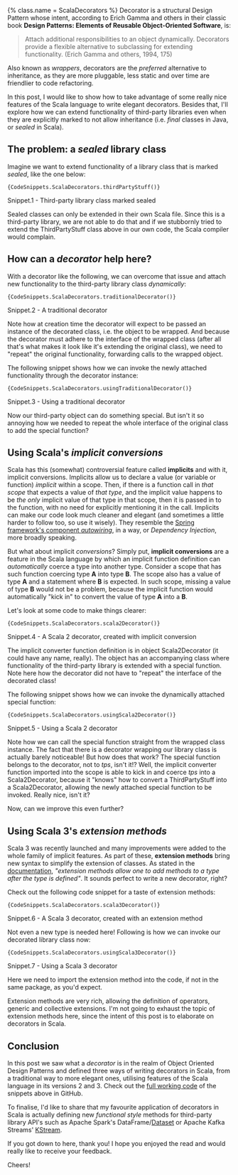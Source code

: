 {%
  class.name = ScalaDecorators
%}
Decorator is a structural Design Pattern whose intent, according to Erich Gamma and others in their classic book
**Design Patterns: Elements of Reusable Object-Oriented Software**, is:

> Attach additional responsibilities to an object dynamically. Decorators provide a flexible alternative to subclassing
> for extending functionality. (Erich Gamma and others, 1994, 175)

Also known as *wrappers*, decorators are the *preferred* alternative to inheritance, as they are more pluggable, less
static and over time are friendlier to code refactoring.

In this post, I would like to show how to take advantage of some really nice features of the Scala language to write
elegant decorators. Besides that, I'll explore how we can extend functionality of third-party libraries even when they
are explicitly marked to not allow inheritance (i.e. *final* classes in Java, or *sealed* in Scala).

## The problem: a *sealed* library class

Imagine we want to extend functionality of a library class that is marked *sealed*, like the one below:

``` lang-scala
{CodeSnippets.ScalaDecorators.thirdPartyStuff()}
```
<div class="aside"><figcaption>Snippet.1 - Third-party library class marked sealed</figcaption></div>

Sealed classes can only be extended in their own Scala file. Since this is a third-party library, we are not able to do
that and if we stubbornly tried to extend the ThirdPartyStuff class above in our own code, the Scala compiler would
complain.

## How can a *decorator* help here?

With a decorator like the following, we can overcome that issue and attach new functionality to the third-party library
class *dynamically*:

``` lang-scala
{CodeSnippets.ScalaDecorators.traditionalDecorator()}
```
<div class="aside"><figcaption>Snippet.2 - A traditional decorator</figcaption></div>

Note how at creation time the decorator will expect to be passed an instance of the decorated class, i.e. the object to
be wrapped. And because the decorator must adhere to the interface of the wrapped class (after all that's what makes it
look like it's extending the original class), we need to "repeat" the original functionality, forwarding calls to the
wrapped object.

The following snippet shows how we can invoke the newly attached functionality through the decorator instance:

``` lang-scala
{CodeSnippets.ScalaDecorators.usingTraditionalDecorator()}
```
<div class="aside"><figcaption>Snippet.3 - Using a traditional decorator</figcaption></div>

Now our third-party object can do something special. But isn't it so annoying how we needed to repeat the whole
interface of the original class to add the special function?

## Using Scala's *implicit conversions*

Scala has this (somewhat) controversial feature called **implicits** and with it, implicit conversions. Implicits allow
us to declare a value (or variable or function) *implicit* within a scope. Then, if there is a function call in *that
scope* that expects a value of *that type*, and the implicit value happens to be *the only* implicit value of that type
in that scope, then it is passed in to the function, with no need for explicitly mentioning it in the call. Implicits
can make our code look much cleaner and elegant (and sometimes a little harder to follow too, so use it wisely). They
resemble the [Spring framework's component *autowiring*](https://www.baeldung.com/spring-autowire), in a way, or
*Dependency Injection*, more broadly speaking.

But what about implicit *conversions*? Simply put, **implicit conversions** are a feature in the Scala language by which
an implicit function definition can *automatically* coerce a type into another type. Consider a scope that has such
function coercing type **A** into type **B**. The scope also has a value of type **A** and a statement where **B** is
expected. In such scope, missing a value of type **B** would not be a problem, because the implicit function would
automatically "kick in" to convert the value of type **A** into a **B**.

Let's look at some code to make things clearer:

``` lang-scala
{CodeSnippets.ScalaDecorators.scala2Decorator()}
```
<div class="aside"><figcaption>Snippet.4 - A Scala 2 decorator, created with implicit conversion</figcaption></div>

The implicit converter function definition is in object Scala2Decorator (it could have any name, really). The object has
an accompanying class where functionality of the third-party library is extended with a special function. Note here how
the decorator did not have to "repeat" the interface of the decorated class!

The following snippet shows how we can invoke the dynamically attached special function:

``` lang-scala
{CodeSnippets.ScalaDecorators.usingScala2Decorator()}
```
<div class="aside"><figcaption>Snippet.5 - Using a Scala 2 decorator</figcaption></div>

Note how we can call the special function straight from the wrapped class instance. The fact that there is a decorator
wrapping our library class is actually barely noticeable! But how does that work? The special function belongs to the
decorator, not to *tps*, isn't it!? Well, the implicit converter function imported into the scope is able to kick in and
coerce *tps* into a Scala2Decorator, because it "knows" how to convert a ThirdPartyStuff into a Scala2Decorator,
allowing the newly attached special function to be invoked. Really nice, isn't it?

Now, can we improve this even further?

## Using Scala 3's *extension methods*

Scala 3 was recently launched and many improvements were added to the whole family of implicit features. As part of
these, **extension methods** bring new syntax to simplify the extension of classes. As stated in the
[documentation](https://docs.scala-lang.org/scala3/reference/contextual/extension-methods.html), *"extension methods
allow one to add methods to a type after the type is defined"*. It sounds perfect to write a new decorator, right?

Check out the following code snippet for a taste of extension methods:

``` lang-scala
{CodeSnippets.ScalaDecorators.scala3Decorator()}
```
<div class="aside"><figcaption>Snippet.6 - A Scala 3 decorator, created with an extension method</figcaption></div>

Not even a new type is needed here! Following is how we can invoke our decorated library class now:

``` lang-scala
{CodeSnippets.ScalaDecorators.usingScala3Decorator()}
```
<div class="aside"><figcaption>Snippet.7 - Using a Scala 3 decorator</figcaption></div>

Here we need to import the extension method into the code, if not in the same package, as you'd expect.

Extension methods are very rich, allowing the definition of operators, generic and collective extensions. I'm not going
to exhaust the topic of extension methods here, since the intent of this post is to elaborate on decorators in Scala.

## Conclusion

In this post we saw what a *decorator* is in the realm of Object Oriented Design Patterns and defined three ways of
writing decorators in Scala, from a traditional way to more elegant ones, utilising features of the Scala language in
its versions 2 and 3. Check out the [full working code](https://github.com/talestonini/scala-decorators) of the snippets
above in GitHub.

To finalise, I'd like to share that my favourite application of decorators in Scala is actually defining new *functional
style* methods for third-party library API's such as Apache Spark's
DataFrame/[Dataset](https://spark.apache.org/docs/3.1.2/api/scala/org/apache/spark/sql/Dataset.html) or
Apache Kafka Streams' [KStream](https://kafka.apache.org/27/javadoc/org/apache/kafka/streams/kstream/KStream.html).

If you got down to here, thank you! I hope you enjoyed the read and would really like to receive your feedback.

Cheers!
